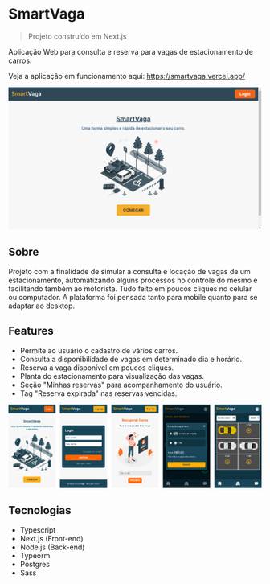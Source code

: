 # SmartVaga
>Projeto construído em Next.js

Aplicação Web para consulta e reserva para vagas de estacionamento de carros.

Veja a aplicação em funcionamento aqui: https://smartvaga.vercel.app/

![Desktop](public/screenshots/desktop-home.png "SmartVaga - Página Inicial (Desktop)")

## Sobre
Projeto com a finalidade de simular a consulta e locação de vagas de um estacionamento, automatizando alguns processos no controle do mesmo e facilitando também ao motorista. Tudo feito em poucos cliques no celular ou computador. A plataforma foi pensada tanto para mobile quanto para se adaptar ao desktop.

## Features
* Permite ao usuário o cadastro de vários carros.
* Consulta a disponibilidade de vagas em determinado dia e horário.
* Reserva a vaga disponível em poucos cliques.
* Planta do estacionamento para visualização das vagas.
* Seção "Minhas reservas" para acompanhamento do usuário.
* Tag "Reserva expirada" nas reservas vencidas.

![Páginas mobile](public/screenshots/mobile-screens.png "SmartVaga - Mobile")

## Tecnologias
* Typescript
* Next.js (Front-end)
* Node js (Back-end)
* Typeorm
* Postgres
* Sass